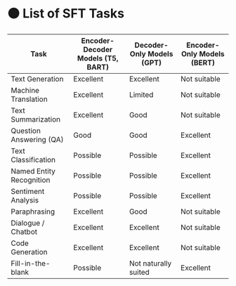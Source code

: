 # 🟠 List of SFT Tasks

| Task                     | Encoder-Decoder Models (T5, BART) | Decoder-Only Models (GPT) | Encoder-Only Models (BERT) |
| ------------------------ | --------------------------------- | ------------------------- | -------------------------- |
| Text Generation          | Excellent                         | Excellent                 | Not suitable               |
| Machine Translation      | Excellent                         | Limited                   | Not suitable               |
| Text Summarization       | Excellent                         | Good                      | Not suitable               |
| Question Answering (QA)  | Good                              | Good                      | Excellent                  |
| Text Classification      | Possible                          | Possible                  | Excellent                  |
| Named Entity Recognition | Possible                          | Possible                  | Excellent                  |
| Sentiment Analysis       | Possible                          | Possible                  | Excellent                  |
| Paraphrasing             | Excellent                         | Good                      | Not suitable               |
| Dialogue / Chatbot       | Excellent                         | Excellent                 | Not suitable               |
| Code Generation          | Excellent                         | Excellent                 | Not suitable               |
| Fill-in-the-blank        | Possible                          | Not naturally suited      | Excellent                  |

